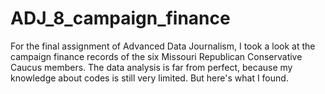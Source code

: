 # ADJ_8_campaign_finance

For the final assignment of Advanced Data Journalism, I took a look at the campaign finance records of the six Missouri Republican Conservative Caucus members. The data analysis is far from perfect, because my knowledge about codes is still very limited. But here's what I found.
